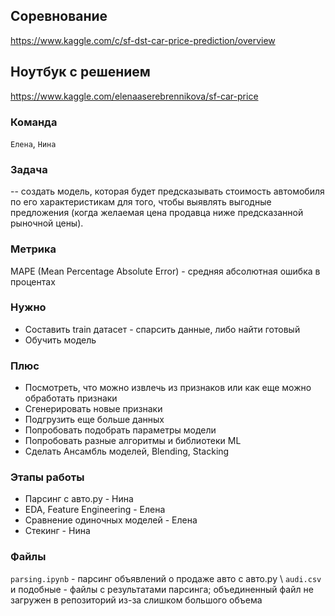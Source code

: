 ## Соревнование
https://www.kaggle.com/c/sf-dst-car-price-prediction/overview
## Ноутбук с решением 
https://www.kaggle.com/elenaaserebrennikova/sf-car-price

### Команда
`Елена`, `Нина`

### Задача
-- создать модель, которая будет предсказывать стоимость автомобиля по его характеристикам для того, чтобы выявлять выгодные предложения (когда желаемая цена продавца ниже предсказанной рыночной цены).

### Метрика 
MAPE (Mean Percentage Absolute Error) - средняя абсолютная ошибка в процентах

### Нужно
* Составить train датасет - спарсить данные, либо найти готовый
* Обучить модель

### Плюс
* Посмотреть, что можно извлечь из признаков или как еще можно обработать признаки
* Сгенерировать новые признаки
* Подгрузить еще больше данных
* Попробовать подобрать параметры модели
* Попробовать разные алгоритмы и библиотеки ML
* Сделать Ансамбль моделей, Blending, Stacking

### Этапы работы
* Парсинг с авто.ру - Нина
* EDA, Feature Engineering - Елена
* Сравнение одиночных моделей - Елена
* Стекинг - Нина

### Файлы 
`parsing.ipynb` - парсинг объявлений о продаже авто с авто.ру \\
`audi.csv` и подобные - файлы с результатами парсинга; объединенный файл не загружен в репозиторий из-за слишком большого объема
